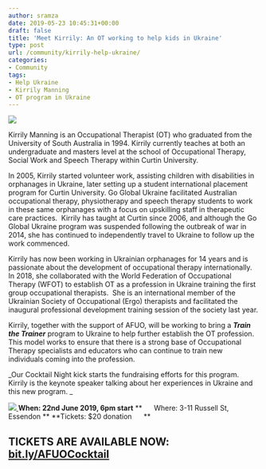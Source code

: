 ```yaml
---
author: sramza
date: 2019-05-23 10:45:31+00:00
draft: false
title: 'Meet Kirrily: An OT working to help kids in Ukraine'
type: post
url: /community/kirrily-help-ukraine/
categories:
- Community
tags:
- Help Ukraine
- Kirrily Manning
- OT program in Ukraine
---
```


[![](http://www.ozeukes.com/wp-content/uploads/2019/05/kirrily.png)
](http://www.ozeukes.com/wp-content/uploads/2019/05/kirrily.png)

Kirrily Manning is an Occupational Therapist (OT) who graduated from the University of South Australia in 1994. Kirrily currently teaches at both an undergraduate and masters level at the school of Occupational Therapy, Social Work and Speech Therapy within Curtin University. 

In 2005, Kirrily started volunteer work, assisting children with disabilities in orphanages in Ukraine, later setting up a student international placement program for Curtin University. Go Global Ukraine facilitated Australian occupational therapy, physiotherapy and speech therapy students to work in these same orphanages with a focus on upskilling staff in therapeutic care practices.  Kirrily has taught at Curtin since 2006, and although the Go Global Ukraine program was suspended following the outbreak of war in 2014, she has continued to independently travel to Ukraine to follow up the work commenced. 

Kirrily has now been working in Ukrainian orphanages for 14 years and is passionate about the development of occupational therapy internationally. In 2018, she collaborated with the World Federation of Occupational Therapy (WFOT) to establish OT as a profession in Ukraine training the first group occupational therapists.  She is an international member of the Ukrainian Society of Occupational (Ergo) therapists and facilitated the inaugural professional development training session of the society last year.

Kirrily, together with the support of AFUO, will be working to bring a **_Train the Trainer_** program to Ukraine to help further establish the OT profession. This model works to ensure that there is a strong base of Occupational Therapy specialists and educators who can continue to train new individuals coming into the profession. 

_Our Cocktail Night kick starts the fundraising efforts for this program. Kirrily is the keynote speaker talking about her experiences in Ukraine and this new program. _

[![](http://www.ozeukes.com/wp-content/uploads/2019/05/BANQUET-3-1.png)
](http://www.ozeukes.com/wp-content/uploads/2019/05/BANQUET-3-1.png)
**When: 22nd June 2019, 6pm start** **      Where: 3-11 Russell St, Essendon ** **Tickets: $20 donation      **


## **TICKETS ARE AVAILABLE NOW: [bit.ly/AFUOCocktail](http://bit.ly/AFUOCocktail)**



